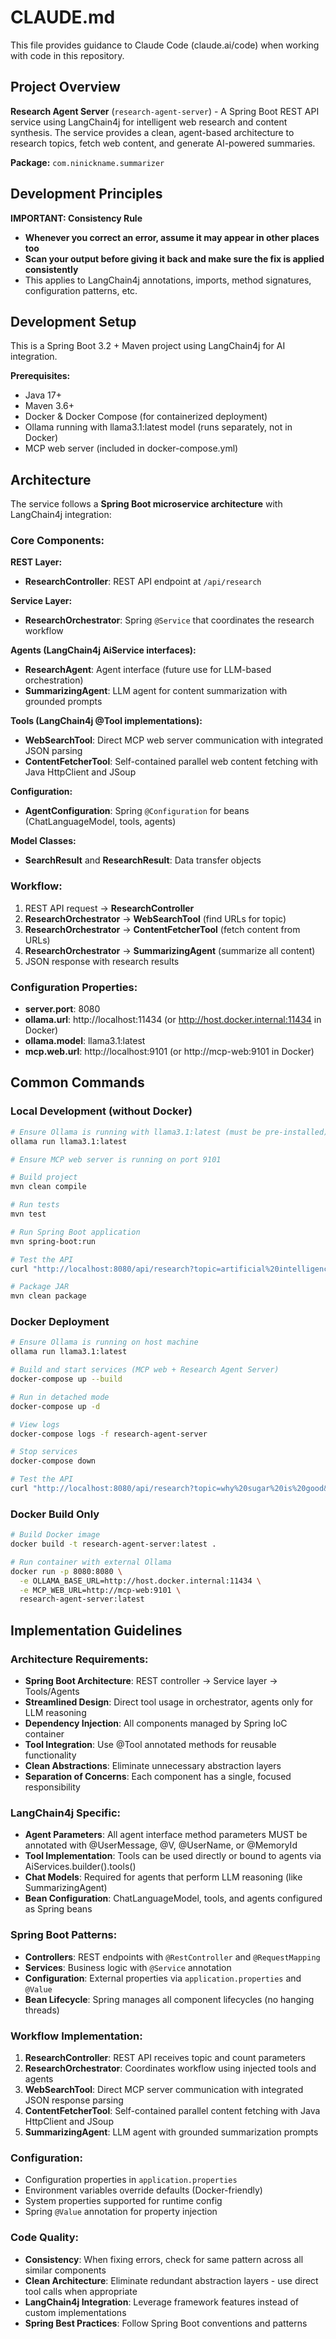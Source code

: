 # CLAUDE.md

This file provides guidance to Claude Code (claude.ai/code) when working with code in this repository.

## Project Overview

**Research Agent Server** (`research-agent-server`) - A Spring Boot REST API service using LangChain4j for intelligent web research and content synthesis. The service provides a clean, agent-based architecture to research topics, fetch web content, and generate AI-powered summaries.

**Package:** `com.ninickname.summarizer`

## Development Principles

**IMPORTANT: Consistency Rule**
- **Whenever you correct an error, assume it may appear in other places too**
- **Scan your output before giving it back and make sure the fix is applied consistently**
- This applies to LangChain4j annotations, imports, method signatures, configuration patterns, etc.

## Development Setup

This is a Spring Boot 3.2 + Maven project using LangChain4j for AI integration.

**Prerequisites:**
- Java 17+
- Maven 3.6+
- Docker & Docker Compose (for containerized deployment)
- Ollama running with llama3.1:latest model (runs separately, not in Docker)
- MCP web server (included in docker-compose.yml)

## Architecture

The service follows a **Spring Boot microservice architecture** with LangChain4j integration:

### Core Components:

**REST Layer:**
- **ResearchController**: REST API endpoint at `/api/research`

**Service Layer:**
- **ResearchOrchestrator**: Spring `@Service` that coordinates the research workflow

**Agents (LangChain4j AiService interfaces):**
- **ResearchAgent**: Agent interface (future use for LLM-based orchestration)
- **SummarizingAgent**: LLM agent for content summarization with grounded prompts

**Tools (LangChain4j @Tool implementations):**
- **WebSearchTool**: Direct MCP web server communication with integrated JSON parsing
- **ContentFetcherTool**: Self-contained parallel web content fetching with Java HttpClient and JSoup

**Configuration:**
- **AgentConfiguration**: Spring `@Configuration` for beans (ChatLanguageModel, tools, agents)

**Model Classes:**
- **SearchResult** and **ResearchResult**: Data transfer objects

### Workflow:
1. REST API request → **ResearchController**
2. **ResearchOrchestrator** → **WebSearchTool** (find URLs for topic)
3. **ResearchOrchestrator** → **ContentFetcherTool** (fetch content from URLs)
4. **ResearchOrchestrator** → **SummarizingAgent** (summarize all content)
5. JSON response with research results

### Configuration Properties:
- **server.port**: 8080
- **ollama.url**: http://localhost:11434 (or http://host.docker.internal:11434 in Docker)
- **ollama.model**: llama3.1:latest
- **mcp.web.url**: http://localhost:9101 (or http://mcp-web:9101 in Docker)

## Common Commands

### Local Development (without Docker)

```bash
# Ensure Ollama is running with llama3.1:latest (must be pre-installed)
ollama run llama3.1:latest

# Ensure MCP web server is running on port 9101

# Build project
mvn clean compile

# Run tests
mvn test

# Run Spring Boot application
mvn spring-boot:run

# Test the API
curl "http://localhost:8080/api/research?topic=artificial%20intelligence&count=5"

# Package JAR
mvn clean package
```

### Docker Deployment

```bash
# Ensure Ollama is running on host machine
ollama run llama3.1:latest

# Build and start services (MCP web + Research Agent Server)
docker-compose up --build

# Run in detached mode
docker-compose up -d

# View logs
docker-compose logs -f research-agent-server

# Stop services
docker-compose down

# Test the API
curl "http://localhost:8080/api/research?topic=why%20sugar%20is%20good&count=3"
```

### Docker Build Only

```bash
# Build Docker image
docker build -t research-agent-server:latest .

# Run container with external Ollama
docker run -p 8080:8080 \
  -e OLLAMA_BASE_URL=http://host.docker.internal:11434 \
  -e MCP_WEB_URL=http://mcp-web:9101 \
  research-agent-server:latest
```



## Implementation Guidelines

### Architecture Requirements:
- **Spring Boot Architecture**: REST controller → Service layer → Tools/Agents
- **Streamlined Design**: Direct tool usage in orchestrator, agents only for LLM reasoning
- **Dependency Injection**: All components managed by Spring IoC container
- **Tool Integration**: Use @Tool annotated methods for reusable functionality
- **Clean Abstractions**: Eliminate unnecessary abstraction layers
- **Separation of Concerns**: Each component has a single, focused responsibility

### LangChain4j Specific:
- **Agent Parameters**: All agent interface method parameters MUST be annotated with @UserMessage, @V, @UserName, or @MemoryId
- **Tool Implementation**: Tools can be used directly or bound to agents via AiServices.builder().tools()
- **Chat Models**: Required for agents that perform LLM reasoning (like SummarizingAgent)
- **Bean Configuration**: ChatLanguageModel, tools, and agents configured as Spring beans

### Spring Boot Patterns:
- **Controllers**: REST endpoints with `@RestController` and `@RequestMapping`
- **Services**: Business logic with `@Service` annotation
- **Configuration**: External properties via `application.properties` and `@Value`
- **Bean Lifecycle**: Spring manages all component lifecycles (no hanging threads)

### Workflow Implementation:
1. **ResearchController**: REST API receives topic and count parameters
2. **ResearchOrchestrator**: Coordinates workflow using injected tools and agents
3. **WebSearchTool**: Direct MCP server communication with integrated JSON response parsing
4. **ContentFetcherTool**: Self-contained parallel content fetching with Java HttpClient and JSoup
5. **SummarizingAgent**: LLM agent with grounded summarization prompts

### Configuration:
- Configuration properties in `application.properties`
- Environment variables override defaults (Docker-friendly)
- System properties supported for runtime config
- Spring `@Value` annotation for property injection

### Code Quality:
- **Consistency**: When fixing errors, check for same pattern across all similar components
- **Clean Architecture**: Eliminate redundant abstraction layers - use direct tool calls when appropriate
- **LangChain4j Integration**: Leverage framework features instead of custom implementations
- **Spring Best Practices**: Follow Spring Boot conventions and patterns